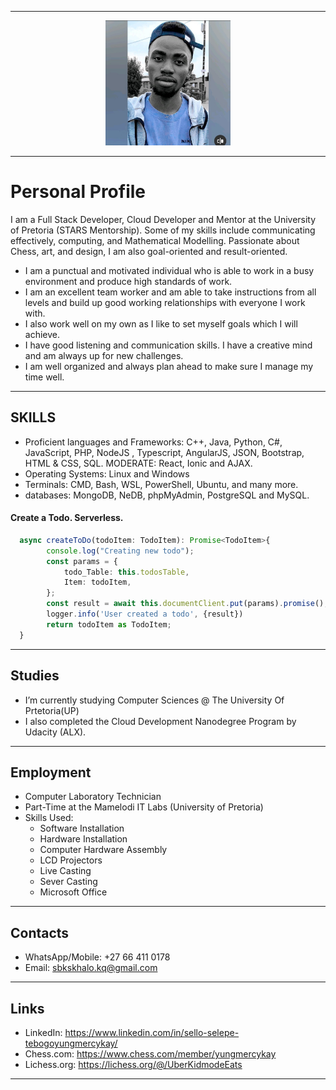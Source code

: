 ____________________________________________________________________________________
<p align=center><img alt="Profile Picture (*_*)" src="Image5.jfif" width="200" height="200"><p>

____________________________________________________________________________________
# Personal Profile

I am a Full Stack Developer, Cloud Developer and Mentor at the University of Pretoria (STARS Mentorship). Some of my skills include communicating effectively, computing, and Mathematical Modelling. Passionate about Chess, art, and design, I am also goal-oriented and result-oriented. 

- I am a punctual and motivated individual who is able to work in a busy environment and produce high standards of work.
- I am an excellent team worker and am able to take instructions from all levels and build up good working relationships with everyone I work with.
- I also work well on my own as I like to set myself goals which I will achieve. 
- I have good listening and communication skills. I have a creative mind and am always up for new challenges.
- I am well organized and always plan ahead to make sure I manage my time well.
____________________________________________________________________________________
## SKILLS 
- Proficient languages and Frameworks: C++, Java, Python, C#, JavaScript, PHP, NodeJS , Typescript, AngularJS, JSON, Bootstrap, HTML & CSS, SQL. MODERATE: React, Ionic and AJAX. 
- Operating Systems: Linux and Windows 
- Terminals: CMD, Bash, WSL, PowerShell, Ubuntu, and many more. 
- databases: MongoDB, NeDB, phpMyAdmin, PostgreSQL and MySQL. 
#### Create a Todo. Serverless.
```Typescript
  async createToDo(todoItem: TodoItem): Promise<TodoItem>{
        console.log("Creating new todo");
        const params = { 
            todo_Table: this.todosTable, 
            Item: todoItem,
        };
        const result = await this.documentClient.put(params).promise();
        logger.info('User created a todo', {result})
        return todoItem as TodoItem;
  }
```
____________________________________________________________________________________
## Studies
- I’m currently studying Computer Sciences @ The University Of Prtetoria(UP)
- I also completed the Cloud Development Nanodegree Program by Udacity (ALX).

____________________________________________________________________________________
## Employment
- Computer Laboratory Technician
- Part-Time at the Mamelodi IT Labs (University of Pretoria)
- Skills Used:
  - Software Installation
  - Hardware Installation
  - Computer Hardware Assembly
  - LCD Projectors
  - Live Casting
  - Sever Casting
  - Microsoft Office
____________________________________________________________________________________
## Contacts
- WhatsApp/Mobile: +27 66 411 0178
- Email: sbkskhalo.kq@gmail.com
____________________________________________________________________________________
## Links
- LinkedIn: https://www.linkedin.com/in/sello-selepe-tebogoyungmercykay/
- Chess.com: https://www.chess.com/member/yungmercykay
- Lichess.org: https://lichess.org/@/UberKidmodeEats
____________________________________________________________________________________
